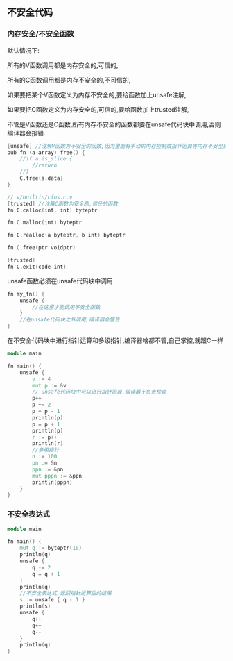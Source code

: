 ## 不安全代码

### 内存安全/不安全函数

默认情况下:

所有的V函数调用都是内存安全的,可信的,

所有的C函数调用都是内存不安全的,不可信的,

如果要把某个V函数定义为内存不安全的,要给函数加上unsafe注解,

如果要把C函数定义为内存安全的,可信的,要给函数加上trusted注解,

不管是V函数还是C函数,所有内存不安全的函数都要在unsafe代码块中调用,否则编译器会报错.

```v
[unsafe] //注解V函数为不安全的函数,因为里面有手动的内存控制或指针运算等内存不安全操作
pub fn (a array) free() {
	//if a.is_slice {
		//return
	//}
	C.free(a.data)
}
```

```v
// v/builtin/cfns.c.v
[trusted] //注解C函数为安全的,信任的函数
fn C.calloc(int, int) byteptr

fn C.malloc(int) byteptr

fn C.realloc(a byteptr, b int) byteptr

fn C.free(ptr voidptr)

[trusted]
fn C.exit(code int)
```

unsafe函数必须在unsafe代码块中调用

```v
fn my_fn() {
	unsafe {
		//在这里才能调用不安全函数
	}
	//在unsafe代码块之外调用,编译器会警告
}
```

在不安全代码块中进行指针运算和多级指针,编译器啥都不管,自己掌控,就跟C一样

```v
module main

fn main() {
	unsafe {
		v := 4
		mut p := &v
		// unsafe代码块中可以进行指针运算,编译器不负责检查
		p++
		p += 2
		p = p - 1
		println(p)
		p = p + 1
		println(p)
		r := p++
		println(r)
		//多级指针
		n := 100
		pn := &n
		ppn := &pn
		mut pppn := &ppn
		println(pppn)
	}
}

```

### 不安全表达式

```v
module main

fn main() {
	mut q := byteptr(10)
	println(q)
	unsafe {
		q -= 2
		q = q + 1
	}
	println(q)
	//不安全表达式,返回指针运算后的结果
	s := unsafe { q - 1 }
	println(s)
	unsafe {
		q++
		q++
		q--
	}
	println(q)
}

```
